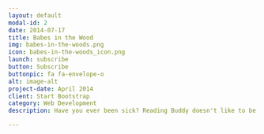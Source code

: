 ```yaml
---
layout: default
modal-id: 2
date: 2014-07-17
title: Babes in the Wood
img: babes-in-the-woods.png
icon: babes-in-the-woods_icon.png
launch: subscribe
button: Subscribe
buttonpic: fa fa-envelope-o
alt: image-alt
project-date: April 2014
client: Start Bootstrap
category: Web Development
description: Have you ever been sick? Reading Buddy doesn't like to be sick. In the story today, the parents of two little children became very ill. They begged their brother to take good care of the children. Will the brother help out? Let Reading Buddy read you this story called “Babes in the Wood”. 

---
```

